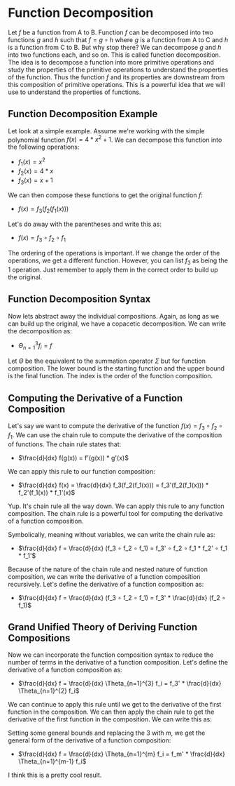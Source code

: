 # Function Decomposition

Let $f$ be a function from A to B. Function $f$ can be decomposed into two functions $g$ and $h$ such that $f = g ∘ h$ where $g$ is a function from A to C and $h$ is a function from C to B. But why stop there? We can decompose $g$ and $h$ into two functions each, and so on. This is called function decomposition. The idea is to decompose a function into more primitive operations and study the properties of the primitive operations to understand the properties of the function. Thus the function $f$ and its properties are downstream from this composition of primitive operations. This is a powerful idea that we will use to understand the properties of functions.

## Function Decomposition Example

Let look at a simple example. Assume we're working with the simple polynomial function $f(x) = 4*x^2 + 1$. We can decompose this function into the following operations:

- $f_1(x) = x^2$
- $f_2(x) = 4*x$
- $f_3(x) = x + 1$

We can then compose these functions to get the original function $f$:

- $f(x) = f_3(f_2(f_1(x)))$

Let's do away with the parentheses and write this as:

- $f(x) = f_3 ∘ f_2 ∘ f_1$

The ordering of the operations is important. If we change the order of the operations, we get a different function. However, you can list $f_3$ as being the $1$ operation. Just remember to apply them in the correct order to build up the original.

## Function Decomposition Syntax

Now lets abstract away the individual compositions. Again, as long as we can build up the original, we have a copacetic decomposition. We can write the decomposition as:

- $\Theta_{n=1}^{3} f_i = f$

Let $\Theta$ be the equivalent to the summation operator $\Sigma$ but for function composition. The lower bound is the starting function and the upper bound is the final function. The index is the order of the function composition.

## Computing the Derivative of a Function Composition

Let's say we want to compute the derivative of the function $f(x) = f_3 ∘ f_2 ∘ f_1$. We can use the chain rule to compute the derivative of the composition of functions. The chain rule states that:

- $\frac{d}{dx} f(g(x)) = f'(g(x)) * g'(x)$

We can apply this rule to our function composition:

- $\frac{d}{dx} f(x) = \frac{d}{dx} f_3(f_2(f_1(x))) = f_3'(f_2(f_1(x))) * f_2'(f_1(x)) * f_1'(x)$

Yup. It's chain rule all the way down. We can apply this rule to any function composition. The chain rule is a powerful tool for computing the derivative of a function composition.

Symbolically, meaning without variables, we can write the chain rule as:

- $\frac{d}{dx} f = \frac{d}{dx} (f_3 ∘ f_2 ∘ f_1) = f_3' ∘ f_2 ∘ f_1 * f_2' ∘ f_1 * f_1'$

Because of the nature of the chain rule and nested nature of function composition, we can write the derivative of a function composition recursively. Let's define the derivative of a function composition as:

- $\frac{d}{dx} f = \frac{d}{dx} (f_3 ∘ f_2 ∘ f_1) = f_3' * \frac{d}{dx} (f_2 ∘ f_1)$

## Grand Unified Theory of Deriving Function Compositions

Now we can incorporate the function composition syntax to reduce the number of terms in the derivative of a function composition. Let's define the derivative of a function composition as:

- $\frac{d}{dx} f = \frac{d}{dx} \Theta_{n=1}^{3} f_i = f_3' * \frac{d}{dx} \Theta_{n=1}^{2} f_i$

We can continue to apply this rule until we get to the derivative of the first function in the composition. We can then apply the chain rule to get the derivative of the first function in the composition. We can write this as:

Setting some general bounds and replacing the $3$ with $m$, we get the general form of the derivative of a function composition:

- $\frac{d}{dx} f = \frac{d}{dx} \Theta_{n=1}^{m} f_i = f_m' * \frac{d}{dx} \Theta_{n=1}^{m-1} f_i$

I think this is a pretty cool result.